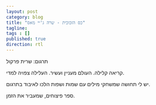 ```yaml
---
layout: post
category: blog
title: "כס הזכוכית - שרה ג'יי מאס"
tagline:
tags : []
published: true
direction: rtl
---
```


תרגום: שרית פרקול

קריאה קלילה.
העולם מעניין ועשיר.
העלילה צפויה למדי.

יש לי תחושה שמשחקי מילים עם שמות ושפות הלכו לאיבוד בתרגום.

ספר פיצוחים, שמעביר את הזמן.
